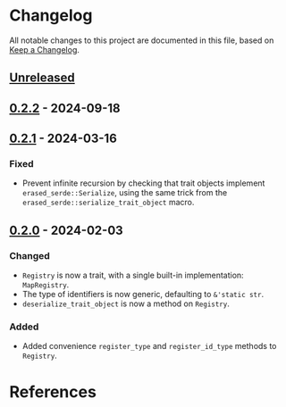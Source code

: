 # Changelog

All notable changes to this project are documented in this file, based on [Keep a Changelog][keepachangelog].


## [Unreleased]


## [0.2.2] - 2024-09-18


## [0.2.1] - 2024-03-16
### Fixed
- Prevent infinite recursion by checking that trait objects implement `erased_serde::Serialize`, using the same trick 
  from the `erased_serde::serialize_trait_object` macro.


## [0.2.0] - 2024-02-03
### Changed
- `Registry` is now a trait, with a single built-in implementation: `MapRegistry`.
- The type of identifiers is now generic, defaulting to `&'static str`.
- `deserialize_trait_object` is now a method on `Registry`.

### Added
- Added convenience `register_type` and `register_id_type` methods to `Registry`.


# References

[Unreleased]: https://github.com/Gohla/serde_flexitos/compare/release/0.2.2...HEAD
[0.2.2]: https://github.com/Gohla/serde_flexitos/compare/release/0.2.1...release/0.2.2
[0.2.1]: https://github.com/Gohla/serde_flexitos/compare/release/0.2.0...release/0.2.1
[0.2.0]: https://github.com/Gohla/serde_flexitos/compare/release/0.1.0...release/0.2.0
[0.1.0]: https://github.com/Gohla/serde_flexitos/compare/...release/0.1.0

[keepachangelog]: https://keepachangelog.com/en/1.0.0/
